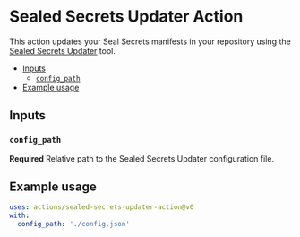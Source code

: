 # Sealed Secrets Updater Action

This action updates your Seal Secrets manifests in your repository using the [Sealed Secrets Updater](https://github.com/juan131/sealed-secrets-updater) tool.

<!-- START doctoc generated TOC please keep comment here to allow auto update -->
<!-- DON'T EDIT THIS SECTION, INSTEAD RE-RUN doctoc TO UPDATE -->

- [Inputs](#inputs)
  - [`config_path`](#config_path)
- [Example usage](#example-usage)

<!-- END doctoc generated TOC please keep comment here to allow auto update -->

## Inputs

### `config_path`

**Required** Relative path to the Sealed Secrets Updater configuration file.

## Example usage

```yaml
uses: actions/sealed-secrets-updater-action@v0
with:
  config_path: './config.json'
```
